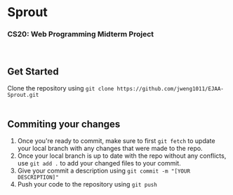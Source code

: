 # Sprout
### CS20: Web Programming Midterm Project
<br/>

## Get Started
Clone the repository using `git clone https://github.com/jweng1011/EJAA-Sprout.git`
<br/>
<br/>
## Commiting your changes
1. Once you're ready to commit, make sure to first `git fetch` to update your local branch with any changes that were made to the repo.
2. Once your local branch is up to date with the repo without any conflicts, use `git add .` to add your changed files to your commit.
3. Give your commit a description using `git commit -m "[YOUR DESCRIPTION]"`
4. Push your code to the repository using `git push`
